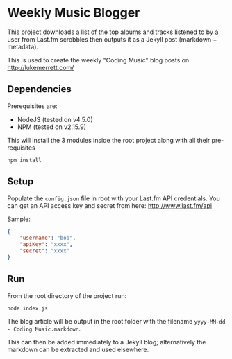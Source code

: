 # Weekly Music Blogger

This project downloads a list of the top albums and tracks listened to by a user from Last.fm scrobbles then outputs it as a Jekyll post (markdown + metadata).

This is used to create the weekly "Coding Music" blog posts on http://lukemerrett.com/

## Dependencies

Prerequisites are:

* NodeJS (tested on v4.5.0)
* NPM (tested on v2.15.9)

This will install the 3 modules inside the root project along with all their pre-requisites

```
npm install
```

## Setup

Populate the `config.json` file in root with your Last.fm API credentials.  You can get an API access key and secret from here: http://www.last.fm/api

Sample:

```json
{
    "username": "bob",
    "apiKey": "xxxx",
    "secret": "xxxx"
}
```

## Run 

From the root directory of the project run:

```
node index.js
```

The blog article will be output in the root folder with the filename `yyyy-MM-dd - Coding Music.markdown`.

This can then be added immediately to a Jekyll blog; alternatively the markdown can be extracted and used elsewhere.